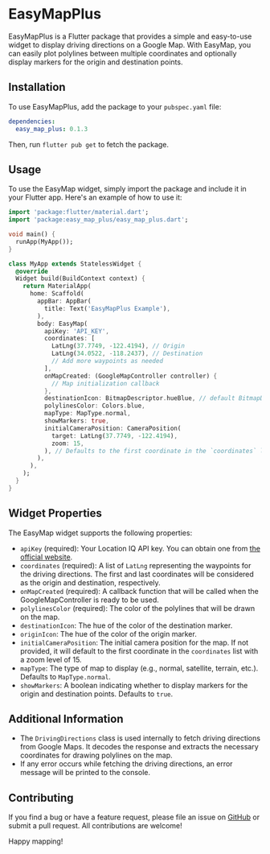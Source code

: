 # EasyMapPlus

EasyMapPlus is a Flutter package that provides a simple and easy-to-use widget to display driving directions on a Google Map. With EasyMap, you can easily plot polylines between multiple coordinates and optionally display markers for the origin and destination points.

## Installation

To use EasyMapPlus, add the package to your `pubspec.yaml` file:

```yaml
dependencies:
  easy_map_plus: 0.1.3
```

Then, run `flutter pub get` to fetch the package.

## Usage

To use the EasyMap widget, simply import the package and include it in your Flutter app. Here's an example of how to use it:

```dart
import 'package:flutter/material.dart';
import 'package:easy_map_plus/easy_map_plus.dart';

void main() {
  runApp(MyApp());
}

class MyApp extends StatelessWidget {
  @override
  Widget build(BuildContext context) {
    return MaterialApp(
      home: Scaffold(
        appBar: AppBar(
          title: Text('EasyMapPlus Example'),
        ),
        body: EasyMap(
          apiKey: 'API_KEY',
          coordinates: [
            LatLng(37.7749, -122.4194), // Origin
            LatLng(34.0522, -118.2437), // Destination
            // Add more waypoints as needed
          ],
          onMapCreated: (GoogleMapController controller) {
            // Map initialization callback
          },
          destinationIcon: BitmapDescriptor.hueBlue, // default BitmapDescriptor.hueRed
          polylinesColor: Colors.blue,
          mapType: MapType.normal,
          showMarkers: true,
          initialCameraPosition: CameraPosition(
            target: LatLng(37.7749, -122.4194),
            zoom: 15,
          ), // Defaults to the first coordinate in the `coordinates` list if not provided
        ),
      ),
    );
  }
}
```

## Widget Properties

The EasyMap widget supports the following properties:

- `apiKey` (required): Your Location IQ API key. You can obtain one from [the official website](https://us1.locationiq.com/).
- `coordinates` (required): A list of `LatLng` representing the waypoints for the driving directions. The first and last coordinates will be considered as the origin and destination, respectively.
- `onMapCreated` (required): A callback function that will be called when the GoogleMapController is ready to be used.
- `polylinesColor` (required): The color of the polylines that will be drawn on the map.
- `destinationIcon`: The hue of the color of the destination marker.
- `originIcon`: The hue of the color of the origin marker.
- `initialCameraPosition`: The initial camera position for the map. If not provided, it will default to the first coordinate in the `coordinates` list with a zoom level of 15.
- `mapType`: The type of map to display (e.g., normal, satellite, terrain, etc.). Defaults to `MapType.normal`.
- `showMarkers`: A boolean indicating whether to display markers for the origin and destination points. Defaults to `true`.

## Additional Information

- The `DrivingDirections` class is used internally to fetch driving directions from Google Maps. It decodes the response and extracts the necessary coordinates for drawing polylines on the map.
- If any error occurs while fetching the driving directions, an error message will be printed to the console.

## Contributing

If you find a bug or have a feature request, please file an issue on [GitHub](https://github.com/D3R50N/easy_maps_plus) or submit a pull request. All contributions are welcome!

Happy mapping!
